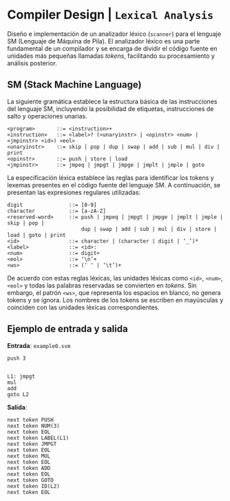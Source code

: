 # **Compiler Design | `Lexical Analysis`**

Diseño e implementación de un analizador léxico (`scanner`) para el lenguaje SM (Lenguaje de Máquina de Pila). El analizador léxico es una parte fundamental de un compilador y se encarga de dividir el código fuente en unidades más pequeñas llamadas *tokens*, facilitando su procesamiento y análisis posterior.

## **SM (Stack Machine Language)**

La siguiente gramática establece la estructura básica de las instrucciones del lenguaje SM, incluyendo la posibilidad de etiquetas, instrucciones de salto y operaciones unarias.

```plaintext
<program>       ::= <instruction>+
<instruction>   ::= <label>? (<unaryinstr> | <opinstr> <num> | <jmpinstr> <id>) <eol>
<unaryinstr>    ::= skip | pop | dup | swap | add | sub | mul | div | print
<opinstr>       ::= push | store | load
<jmpinstr>      ::= jmpeq | jmpgt | jmpge | jmplt | jmple | goto
```

La especificación léxica establece las reglas para identificar los tokens y lexemas presentes en el código fuente del lenguaje SM. A continuación, se presentan las expresiones regulares utilizadas:

```plaintext
digit               ::= [0-9]
character           ::= [a-zA-Z]
<reserved-word>     ::= push | jmpeq | jmpgt | jmpge | jmplt | jmple | skip | pop | 
                        dup | swap | add | sub | mul | div | store | load | goto | print
<id>                ::= character | (character | digit | ‘_’)*
<label>             ::= <id>:
<num>               ::= digit+
<eol>               ::= ‘\n’+
<ws>                ::= (‘ ‘ | ‘\t’)+
```

De acuerdo con estas reglas léxicas, las unidades léxicas como `<id>`, `<num>`, `<eol>` y todas las palabras reservadas se convierten en *tokens*. Sin embargo, el patrón `<ws>`, que representa los espacios en blanco, no genera tokens y se ignora. Los nombres de los tokens se escriben en mayúsculas y coinciden con las unidades léxicas correspondientes.

## **Ejemplo de entrada y salida**

**Entrada**: `example0.svm`

```plaintext
push 3


L1: jmpgt
mul
add
goto L2

```

**Salida**:

```plaintext
next token PUSH
next token NUM(3)
next token EOL
next token LABEL(L1)
next token JMPGT
next token EOL
next token MUL
next token EOL
next token ADD
next token EOL
next token GOTO
next token ID(L2)
next token EOL
```
